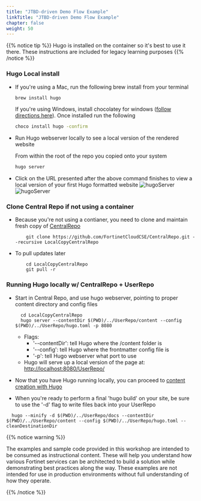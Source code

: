 ```yaml
---
title: "JTBD-driven Demo Flow Example"
linkTitle: "JTBD-driven Demo Flow Example"
chapter: false
weight: 50
---
```


{{% notice tip %}} Hugo is installed on the container so it's best to use it there.  These instructions are included for legacy learning purposes {{% /notice %}}

### Hugo Local install 

- If you're using a Mac, run the following brew install from your terminal

    ```sh
    brew install hugo 
    ```
    
    If you're using Windows, install chocolatey for windows ([follow directions here](https://chocolatey.org/install)).  Once installed run the following
    
    ```sh
    choco install hugo -confirm
    ```

- Run Hugo webserver locally to see a local version of the rendered website

    From within the root of the repo you copied onto your system
    
    ```sh
    hugo server
    ```

- Click on the URL presented after the above command finishes to view a local version of your first Hugo formatted website
    ![hugoServer](hugoServer.jpg)
    ![hugoServer](logo.svg)

### Clone Central Repo if not using a container
- Because you're not using a contianer, you need to clone and maintain fresh copy of [CentralRepo](https://github.com/FortinetCloudCSE/CentralRepo)
    ```shell
        git clone https://github.com/FortinetCloudCSE/CentralRepo.git --recursive LocalCopyCentralRepo          
    ```
- To pull updates later
    ```shell
        cd LocalCopyCentralRepo
        git pull -r    
    ```

### Running Hugo locally w/ CentralRepo + UserRepo
- Start in Central Repo, and use hugo webserver, pointing to proper content directory and config files
    ```shell
      cd LocalCopyCentralRepo 
      hugo server --contentDir $(PWD)/../UserRepo/content --config $(PWD)/../UserRepo/hugo.toml -p 8080
    ```
  - Flags:
    - '--contentDir': tell Hugo where the /content folder is
    - '--config': tell Hugo where the frontmatter config file is
    - '-p': tell Hugo webserver what port to use
  - Hugo will serve up a local version of the page at: [http://localhost:8080/UserRepo/](http://localhost:8080/UserRepo/)

- Now that you have Hugo running locally, you can proceed to [content creation with Hugo](../02hugo.html)

- When you're ready to perform a final 'hugo build' on your site, be sure to use the '-d' flag to write files back into your UserRepo
```shell
  hugo --minify -d $(PWD)/../UserRepo/docs --contentDir $(PWD)/../UserRepo/content --config $(PWD)/../UserRepo/hugo.toml --cleanDestinationDir
```

{{% notice warning %}}
<p style='text-align: left;'>
The examples and sample code provided in this workshop are intended to be consumed as instructional content. These will help you understand how various Fortinet services can be architected to build a solution while demonstrating best practices along the way. These examples are not intended for use in production environments without full understanding of how they operate.
</p>
{{% /notice %}}